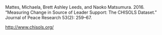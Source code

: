 Mattes, Michaela, Brett Ashley Leeds, and Naoko Matsumura. 2016. “Measuring Change in Source of Leader Support: The CHISOLS Dataset.” Journal of Peace Research 53(2): 259–67.

http://www.chisols.org/
